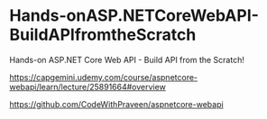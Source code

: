 # Hands-onASP.NETCoreWebAPI-BuildAPIfromtheScratch
Hands-on ASP.NET Core Web API - Build API from the Scratch!

https://capgemini.udemy.com/course/aspnetcore-webapi/learn/lecture/25891664#overview

https://github.com/CodeWithPraveen/aspnetcore-webapi
